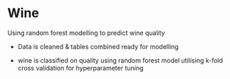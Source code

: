 # Wine
Using random forest modelling to predict wine quality

- Data is cleaned & tables combined ready for modelling

- wine is classified on quality using random forest model utilising k-fold cross validation for hyperparameter tuning
